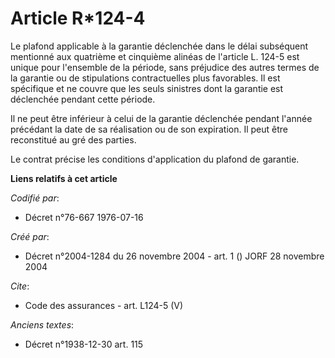 # Article R*124-4

Le plafond applicable à la garantie déclenchée dans le délai subséquent mentionné aux quatrième et cinquième alinéas de
l'article L. 124-5 est unique pour l'ensemble de la période, sans préjudice des autres termes de la garantie ou de
stipulations contractuelles plus favorables. Il est spécifique et ne couvre que les seuls sinistres dont la garantie est
déclenchée pendant cette période.

Il ne peut être inférieur à celui de la garantie déclenchée pendant l'année précédant la date de sa réalisation ou de son
expiration. Il peut être reconstitué au gré des parties.

Le contrat précise les conditions d'application du plafond de garantie.

**Liens relatifs à cet article**

_Codifié par_:

  - Décret n°76-667 1976-07-16

_Créé par_:

  - Décret n°2004-1284 du 26 novembre 2004 - art. 1 () JORF 28 novembre 2004

_Cite_:

  - Code des assurances - art. L124-5 (V)

_Anciens textes_:

  - Décret n°1938-12-30 art. 115
